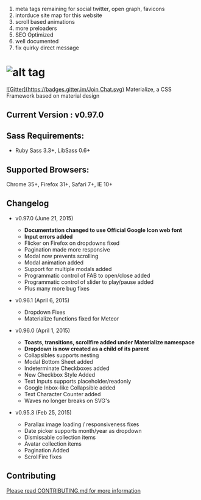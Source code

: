 1. meta tags remaining for social twitter, open graph, favicons
2. intorduce site map for this website
3. scroll based animations
4. more preloaders
5. SEO Optimized
6. well documented
7. fix quirky direct message

# ![alt tag](https://raw.github.com/dogfalo/materialize/master/images/materialize.gif)

[![Gitter](https://badges.gitter.im/Join Chat.svg)](https://gitter.im/Dogfalo/materialize?utm_source=badge&utm_medium=badge&utm_campaign=pr-badge&utm_content=badge) Materialize, a CSS Framework based on material design

## Current Version : v0.97.0

## Sass Requirements:

- Ruby Sass 3.3+, LibSass 0.6+

## Supported Browsers:

Chrome 35+, Firefox 31+, Safari 7+, IE 10+

## Changelog

- v0.97.0 (June 21, 2015)

  - **Documentation changed to use Official Google Icon web font**
  - **Input errors added**
  - Flicker on Firefox on dropdowns fixed
  - Pagination made more responsive
  - Modal now prevents scrolling
  - Modal animation added
  - Support for multiple modals added
  - Programmatic control of FAB to open/close added
  - Programmatic control of slider to play/pause added
  - Plus many more bug fixes

- v0.96.1 (April 6, 2015)

  - Dropdown Fixes
  - Materialize functions fixed for Meteor

- v0.96.0 (April 1, 2015)

  - **Toasts, transitions, scrollfire added under Materialize namespace**
  - **Dropdown is now created as a child of its parent**
  - Collapsibles supports nesting
  - Modal Bottom Sheet added
  - Indeterminate Checkboxes added
  - New Checkbox Style Added
  - Text Inputs supports placeholder/readonly
  - Google Inbox-like Collapsible added
  - Text Character Counter added
  - Waves no longer breaks on SVG's

- v0.95.3 (Feb 25, 2015)

  - Parallax image loading / responsiveness fixes
  - Date picker supports month/year as dropdown
  - Dismissable collection items
  - Avatar collection items
  - Pagination Added
  - ScrollFire fixes

## Contributing

[Please read CONTRIBUTING.md for more information](CONTRIBUTING.md)
